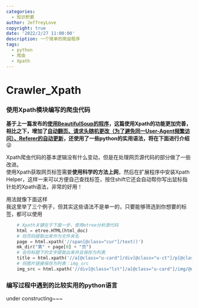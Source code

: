 ```yaml
---
categories:
  - 知识积累
author: JeffreyLove
copyright: true
date: '2022/2/27 11:00:00'
description: 一个简单的爬虫程序
tags:
  - python
  - 爬虫
  - Xpath
---
```

# Crawler_Xpath  
### 使用Xpath模块编写的爬虫代码  
**基于上一篇发布的[使用BeautifulSoup的程序](https://github.com/Jeffrey-love/Crawler_BeautifulSoup)，这篇使用Xpath的功能更加完善，相比之下，增加了<u>自动翻页、请求头随机更改（为了避免同一User-Agent频繁访问）、Referer的自动更新</u>，还使用了一些python的实用语法，将在下面进行介绍**  :stuck_out_tongue_winking_eye:    

Xpath爬虫代码的基本逻辑没有什么变动，但是在处理网页源代码的部分做了一些改进。  
使用Xpath获取网页标签需要**使用科学的方法上网**，然后在扩展程序中安装Xpath Helper，这样一来可以方便自己查找标签，按住shift它还会自动帮你写出鼠标指针处的Xpath语法，非常的好用！  

用法就像下面这样  
我这里举了三个例子，但其实这些语法不是单一的，只要能够筛选到你想要的标签，都可以使用  
```python
    # Xpath关键在于下面一步，使用etree分析源代码
    html = etree.HTML(html_doc)
    # 将页码提取出来作为文件夹名
    page = html.xpath('//span[@class="cur"]/text()')
    mk_dir("第" + page[0] + "页")
    # 会将标题下的文字提取出来并且保存为列表
    title = html.xpath('//a[@class="u-card"]/div[@class="u-ct"]/p[@class="u-tt"]/text()')
    # 将图片链接保存为列表：img_src
    img_src = html.xpath('//div[@class="lst"]/a[@class="u-card"]/img/@data-src')
```

### 编写过程中遇到的比较实用的python语言  




under constructing~~~

